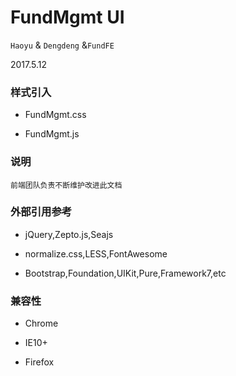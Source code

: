 # FundMgmt UI

`Haoyu` & `Dengdeng` &`FundFE`

2017.5.12
 
### 样式引入

- FundMgmt.css

- FundMgmt.js

### 说明
	前端团队负责不断维护改进此文档

### 外部引用参考

- jQuery,Zepto.js,Seajs 

- normalize.css,LESS,FontAwesome

- Bootstrap,Foundation,UIKit,Pure,Framework7,etc

### 兼容性

- Chrome

- IE10+

- Firefox
